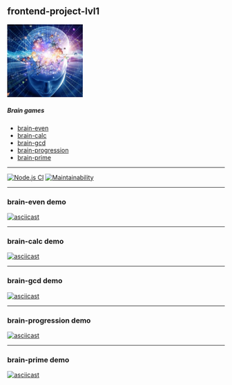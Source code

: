 ## frontend-project-lvl1

![logo](https://github.com/alex-ismailov/git-imgs/blob/master/brain-game-logo.png)

##### Brain games
* [brain-even](#brain-even)
* [brain-calc](#brain-calc)
* [brain-gcd](#brain-gcd)
* [brain-progression](#brain-progression)
* [brain-prime](#brain-prime)

---

[![Node.js CI](https://github.com/alex-ismailov/frontend-project-lvl1/workflows/Node.js%20CI/badge.svg)](https://github.com/alex-ismailov/frontend-project-lvl1/actions)
[![Maintainability](https://api.codeclimate.com/v1/badges/22e19349e341eddcdc3e/maintainability)](https://codeclimate.com/github/alex-ismailov/frontend-project-lvl1/maintainability)

---

### brain-even demo [](#brain-even)
[![asciicast](https://asciinema.org/a/308792.svg)](https://asciinema.org/a/308792)

---

### brain-calc demo [](#brain-calc)
[![asciicast](https://asciinema.org/a/x9eAXtp8Fv7E1l6uHrjhm6OMG.svg)](https://asciinema.org/a/x9eAXtp8Fv7E1l6uHrjhm6OMG)

---

### brain-gcd demo [](#brain-gcd)
[![asciicast](https://asciinema.org/a/309555.svg)](https://asciinema.org/a/309555)

---

### brain-progression demo [](#brain-progression)
[![asciicast](https://asciinema.org/a/309703.svg)](https://asciinema.org/a/309703)

---

### brain-prime demo [](#brain-prime)
[![asciicast](https://asciinema.org/a/309901.svg)](https://asciinema.org/a/309901)
